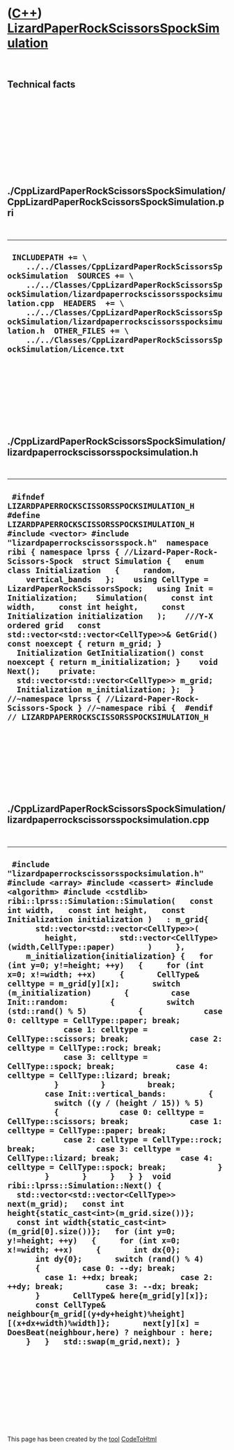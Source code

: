 



 

 

 

 

 

([C++](Cpp.htm)) [LizardPaperRockScissorsSpockSimulation](CppLizardPaperRockScissorsSpockSimulation.htm)
========================================================================================================

 

Technical facts
---------------

 

 

 

 

 

 

./CppLizardPaperRockScissorsSpockSimulation/CppLizardPaperRockScissorsSpockSimulation.pri
-----------------------------------------------------------------------------------------

 

  --------------------------------------------------------------------------------------------------------------------------------------------------------------------------------------------------------------------------------------------------------------------------------------------------------------------------------------------------------------------------------------------------------------------
  ` INCLUDEPATH += \     ../../Classes/CppLizardPaperRockScissorsSpockSimulation  SOURCES += \     ../../Classes/CppLizardPaperRockScissorsSpockSimulation/lizardpaperrockscissorsspocksimulation.cpp  HEADERS  += \     ../../Classes/CppLizardPaperRockScissorsSpockSimulation/lizardpaperrockscissorsspocksimulation.h  OTHER_FILES += \     ../../Classes/CppLizardPaperRockScissorsSpockSimulation/Licence.txt`
  --------------------------------------------------------------------------------------------------------------------------------------------------------------------------------------------------------------------------------------------------------------------------------------------------------------------------------------------------------------------------------------------------------------------

 

 

 

 

 

./CppLizardPaperRockScissorsSpockSimulation/lizardpaperrockscissorsspocksimulation.h
------------------------------------------------------------------------------------

 

  ---------------------------------------------------------------------------------------------------------------------------------------------------------------------------------------------------------------------------------------------------------------------------------------------------------------------------------------------------------------------------------------------------------------------------------------------------------------------------------------------------------------------------------------------------------------------------------------------------------------------------------------------------------------------------------------------------------------------------------------------------------------------------------------------------------------------------------------------------------------------------------------------------------------------------------------------------------------------------------
  ` #ifndef LIZARDPAPERROCKSCISSORSSPOCKSIMULATION_H #define LIZARDPAPERROCKSCISSORSSPOCKSIMULATION_H  #include <vector> #include "lizardpaperrockscissorsspock.h"  namespace ribi { namespace lprss { //Lizard-Paper-Rock-Scissors-Spock  struct Simulation {   enum class Initialization   {     random,     vertical_bands   };    using CellType = LizardPaperRockScissorsSpock;   using Init = Initialization;    Simulation(     const int width,     const int height,     const Initialization initialization   );    ///Y-X ordered grid   const std::vector<std::vector<CellType>>& GetGrid() const noexcept { return m_grid; }    Initialization GetInitialization() const noexcept { return m_initialization; }    void Next();    private:    std::vector<std::vector<CellType>> m_grid;   Initialization m_initialization; };  } //~namespace lprss { //Lizard-Paper-Rock-Scissors-Spock } //~namespace ribi {  #endif // LIZARDPAPERROCKSCISSORSSPOCKSIMULATION_H`
  ---------------------------------------------------------------------------------------------------------------------------------------------------------------------------------------------------------------------------------------------------------------------------------------------------------------------------------------------------------------------------------------------------------------------------------------------------------------------------------------------------------------------------------------------------------------------------------------------------------------------------------------------------------------------------------------------------------------------------------------------------------------------------------------------------------------------------------------------------------------------------------------------------------------------------------------------------------------------------------

 

 

 

 

 

./CppLizardPaperRockScissorsSpockSimulation/lizardpaperrockscissorsspocksimulation.cpp
--------------------------------------------------------------------------------------

 

  --------------------------------------------------------------------------------------------------------------------------------------------------------------------------------------------------------------------------------------------------------------------------------------------------------------------------------------------------------------------------------------------------------------------------------------------------------------------------------------------------------------------------------------------------------------------------------------------------------------------------------------------------------------------------------------------------------------------------------------------------------------------------------------------------------------------------------------------------------------------------------------------------------------------------------------------------------------------------------------------------------------------------------------------------------------------------------------------------------------------------------------------------------------------------------------------------------------------------------------------------------------------------------------------------------------------------------------------------------------------------------------------------------------------------------------------------------------------------------------------------------------------------------------------------------------------------------------------------------------------------------------------------------------------------------------------------------------------------------------------------------------------------------------------------------------------------------------------------------------------------------------------------------------------------------------------------------------------------------------------------------------------------------------------------------------------------------------------------------------------------------------------------------------------------
  ` #include "lizardpaperrockscissorsspocksimulation.h"  #include <array> #include <cassert> #include <algorithm> #include <cstdlib>   ribi::lprss::Simulation::Simulation(   const int width,   const int height,   const Initialization initialization )   : m_grid{       std::vector<std::vector<CellType>>(         height,         std::vector<CellType>(width,CellType::paper)       )     },     m_initialization{initialization} {   for (int y=0; y!=height; ++y)   {     for (int x=0; x!=width; ++x)     {       CellType& celltype = m_grid[y][x];       switch (m_initialization)       {         case Init::random:         {           switch (std::rand() % 5)           {             case 0: celltype = CellType::paper; break;             case 1: celltype = CellType::scissors; break;             case 2: celltype = CellType::rock; break;             case 3: celltype = CellType::spock; break;             case 4: celltype = CellType::lizard; break;           }         }         break;         case Init::vertical_bands:         {           switch ((y / (height / 15)) % 5)           {             case 0: celltype = CellType::scissors; break;             case 1: celltype = CellType::paper; break;             case 2: celltype = CellType::rock; break;             case 3: celltype = CellType::lizard; break;             case 4: celltype = CellType::spock; break;           }         }       }     }   } }  void ribi::lprss::Simulation::Next() {   std::vector<std::vector<CellType>> next(m_grid);   const int height{static_cast<int>(m_grid.size())};   const int width{static_cast<int>(m_grid[0].size())};   for (int y=0; y!=height; ++y)   {     for (int x=0; x!=width; ++x)     {       int dx{0};       int dy{0};       switch (rand() % 4)       {         case 0: --dy; break;         case 1: ++dx; break;         case 2: ++dy; break;         case 3: --dx; break;       }       CellType& here{m_grid[y][x]};       const CellType& neighbour{m_grid[(y+dy+height)%height][(x+dx+width)%width]};       next[y][x] = DoesBeat(neighbour,here) ? neighbour : here;     }   }   std::swap(m_grid,next); }`
  --------------------------------------------------------------------------------------------------------------------------------------------------------------------------------------------------------------------------------------------------------------------------------------------------------------------------------------------------------------------------------------------------------------------------------------------------------------------------------------------------------------------------------------------------------------------------------------------------------------------------------------------------------------------------------------------------------------------------------------------------------------------------------------------------------------------------------------------------------------------------------------------------------------------------------------------------------------------------------------------------------------------------------------------------------------------------------------------------------------------------------------------------------------------------------------------------------------------------------------------------------------------------------------------------------------------------------------------------------------------------------------------------------------------------------------------------------------------------------------------------------------------------------------------------------------------------------------------------------------------------------------------------------------------------------------------------------------------------------------------------------------------------------------------------------------------------------------------------------------------------------------------------------------------------------------------------------------------------------------------------------------------------------------------------------------------------------------------------------------------------------------------------------------------------

 

 

 

 

 





 




This page has been created by the [tool](Tools.htm)
[CodeToHtml](ToolCodeToHtml.htm)
